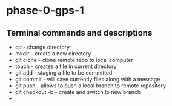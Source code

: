# phase-0-gps-1

## Terminal commands and descriptions
* cd - change directory
* mkdir - create a new directory
* git clone - clone remote repo to local computer
* touch - creates a file in current directory
* git add - staging a file to be committed 
* git commit - will save currently files along with a message
* git push - allows to push a local branch to remote repository 
* git checkout -b - create and switch to new branch
* 